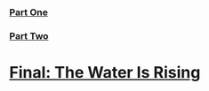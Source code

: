 
### [Part One](https://jada-johnson.github.io/portfolio/finalprojectpartone.html)
### [Part Two](https://jada-johnson.github.io/portfolio/finalprojectparttwo.html)

# [Final: The Water Is Rising](https://carnegiemellon.shorthandstories.com/the-water-is-rising/)
